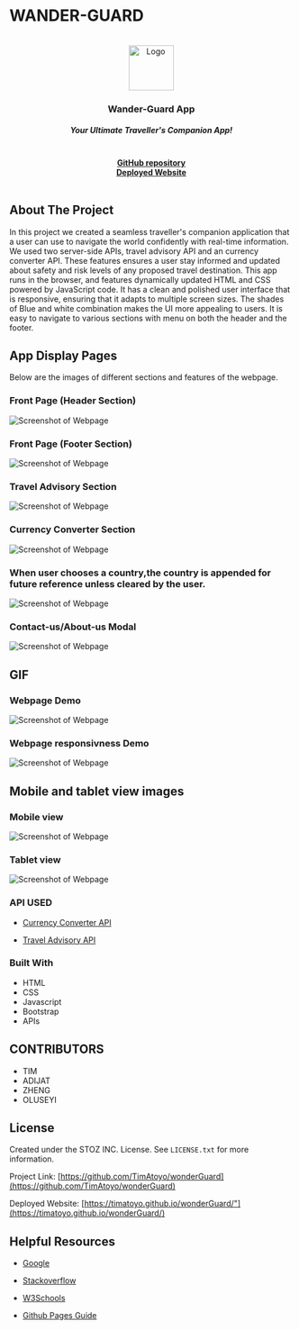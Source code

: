 # WANDER-GUARD

<!-- Developer Signature and github details -->
<br />
<div align="center">
  <a href="https://timatoyo.github.io/wonderGuard/">
    <img src="./assets/images/logo-1.png" alt="Logo" width="80" height="80">
  </a>

<h3 align="center">Wander-Guard App</h3>
 
  
<h5 align="center">Your Ultimate Traveller's Companion App!  </h5> 
    <br />
    <a href="https://github.com/TimAtoyo/wonderGuard"><strong>GitHub repository</strong></a>
    <br />
    <a href="https://timatoyo.github.io/wonderGuard"><strong>Deployed Website</strong></a>
    <br />
    <br />
    
  
</div>


<!-- ABOUT THE PROJECT -->
## About The Project

In this project we created a seamless traveller's companion application that a user can use to navigate the world confidently with real-time information. We used two server-side APIs, travel advisory API and an currency converter API. These features ensures a user stay informed and updated about safety and risk levels of any proposed travel destination. This app runs in the browser, and features dynamically updated HTML and CSS powered by JavaScript code. It has a clean and polished user interface that is responsive, ensuring that it adapts to multiple screen sizes. The shades of Blue and white combination makes the UI more appealing to users. It is easy to navigate to various sections with menu on both the header and the footer.



## App Display Pages
Below are the images of different sections and features of the webpage.

### Front Page (Header Section)
![Screenshot of Webpage](./assets/images/front-page-1.jpg)

### Front Page (Footer Section)
![Screenshot of Webpage](./assets/images/front-page-2.jpg)

### Travel Advisory Section
![Screenshot of Webpage](./assets/images/travel-advisory-section.jpg)

### Currency Converter Section
![Screenshot of Webpage](./assets/images/currency-convert-sect.jpg)

### When user chooses a country,the country is appended for future reference unless cleared by the user.
![Screenshot of Webpage](./assets/images/search-hist-buttons.jpg)

### Contact-us/About-us Modal
![Screenshot of Webpage](./assets/images/contact-us-modal.jpg)

## GIF

### Webpage Demo
![Screenshot of Webpage](./assets/images/Webpage-demo)

### Webpage responsivness Demo
![Screenshot of Webpage](./assets/images/webpage-responsive-demo)



## Mobile and tablet view images

### Mobile view
![Screenshot of Webpage](./assets/images/mobile-view.jpg)

### Tablet view
![Screenshot of Webpage](./assets/images/tablet-view.jpg)

### API USED
- [Currency Converter API](https://www.exchangerate-api.com/)

- [Travel Advisory API](https://www.travel-advisory.info/api)

### Built With


* HTML
* CSS
* Javascript
* Bootstrap
* APIs

## CONTRIBUTORS
* TIM
* ADIJAT
* ZHENG
* OLUSEYI

<!-- LICENSE -->
## License

Created under the STOZ INC. License. See `LICENSE.txt` for more information.




Project Link: [https://github.com/TimAtoyo/wonderGuard](https://github.com/TimAtoyo/wonderGuard)

Deployed Website: [https://timatoyo.github.io/wonderGuard/"](https://timatoyo.github.io/wonderGuard/)

## Helpful Resources
- [Google](https://www.google.com/)
- [Stackoverflow](https://stackoverflow.com/)

- [W3Schools](https://www.w3schools.com/js/DEFAULT.asp)

- [Github Pages Guide](https://pages.github.com/)




